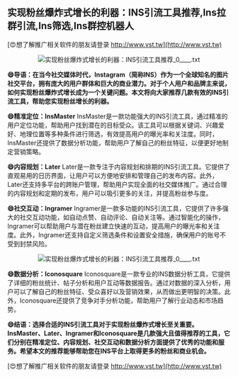 ## **实现粉丝爆炸式增长的利器：INS引流工具推荐,Ins拉群引流,Ins筛选,Ins群控机器人**

[😍想了解推广相关软件的朋友请登录 http://www.vst.tw](http://www.vst.tw)

 <center><img src="https://vst.tw/MP4/tuiguang/png/1.png" alt="实现粉丝爆炸式增长的利器：INS引流工具推荐_0____.txt"></center>

**😄导语：在当今社交媒体时代，Instagram（简称INS）作为一个全球知名的图片社交平台，拥有庞大的用户群体和巨大的商业潜力。对于个人用户和品牌主来说，如何实现粉丝爆炸式增长成为一个关键问题。本文将向大家推荐几款有效的INS引流工具，帮助您实现粉丝增长的利器。**

**😄精准定位：InsMaster**
InsMaster是一款功能强大的INS引流工具，通过精准的用户定位功能，帮助用户找到潜在的目标受众。该工具可以根据关键词、兴趣爱好、地理位置等多种条件进行筛选，有效提高用户的曝光率和关注度。同时，InsMaster还提供了数据分析功能，帮助用户了解自己的粉丝特征，以便更好地制定营销策略。

**😄内容规划：Later**
Later是一款专注于内容规划和排期的INS引流工具。它提供了直观易用的日历界面，让用户可以方便地安排和管理自己的发布内容。此外，Later还支持多平台的跨账户管理，帮助用户实现全面的社交媒体推广。通过合理的内容规划和定期的发布，用户可以吸引更多的关注，并提高粉丝参与度。

**😄社交互动：Ingramer**
Ingramer是一款多功能的INS引流工具，它提供了许多强大的社交互动功能，如自动点赞、自动评论、自动关注等。通过智能化的操作，Ingramer可以帮助用户与潜在粉丝建立快速的互动，提高用户的曝光率和关注度。此外，Ingramer还支持自定义筛选条件和设置安全措施，确保用户的账号不受到封禁风险。

 <center><img src="https://vst.tw/MP4/tuiguang/png/7.png" alt="实现粉丝爆炸式增长的利器：INS引流工具推荐_0____.txt"></center>

**😄数据分析：Iconosquare**
Iconosquare是一款专业的INS数据分析工具，它提供了详细的粉丝统计、帖子分析和用户互动等数据报告。通过对数据的深入分析，用户可以了解自己的粉丝特征、受众喜好以及营销效果，从而做出更明智的决策。此外，Iconosquare还提供了竞争对手分析功能，帮助用户了解行业动态和市场趋势。

**😄结语：选择合适的INS引流工具对于实现粉丝爆炸式增长至关重要。InsMaster、Later、Ingramer和Iconosquare是几款强大且值得推荐的工具，它们分别在精准定位、内容规划、社交互动和数据分析方面提供了优秀的功能和服务。希望本文的推荐能够帮助您在INS平台上取得更多的粉丝和商业机会。**

[😍想了解推广相关软件的朋友请登录 http://www.vst.tw](http://www.vst.tw)



